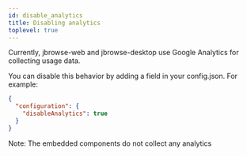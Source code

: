 ```yaml
---
id: disable_analytics
title: Disabling analytics
toplevel: true
---
```


Currently, jbrowse-web and jbrowse-desktop use Google Analytics for collecting
usage data.

You can disable this behavior by adding a field in your config.json. For
example:

```json
{
  "configuration": {
    "disableAnalytics": true
  }
}
```

Note: The embedded components do not collect any analytics
